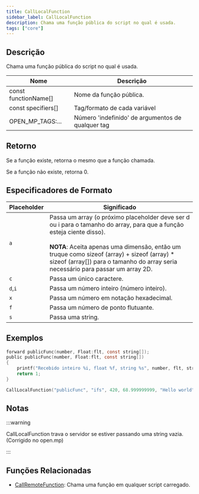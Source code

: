 ```yaml
---
title: CallLocalFunction
sidebar_label: CallLocalFunction
description: Chama uma função pública do script no qual é usada.
tags: ["core"]
---
```


## Descrição

Chama uma função pública do script no qual é usada.

| Nome                 | Descrição                                   |
| -------------------- | ------------------------------------------- |
| const functionName[] | Nome da função pública.                     |
| const specifiers[]   | Tag/formato de cada variável                |
| OPEN_MP_TAGS:...     | Número 'indefinido' de argumentos de qualquer tag |

## Retorno

Se a função existe, retorna o mesmo que a função chamada.

Se a função não existe, retorna 0.

## Especificadores de Formato

| **Placeholder** | **Significado**                                                                                                                                                                                                                                                                                   |
| --------------- | ------------------------------------------------------------------------------------------------------------------------------------------------------------------------------------------------------------------------------------------------------------------------------------------------- |
| `a`             | Passa um array (o próximo placeholder deve ser d ou i para o tamanho do array, para que a função esteja ciente disso).<br/><br/>**NOTA**: Aceita apenas uma dimensão, então um truque como sizeof (array) + sizeof (array) \* sizeof (array[]) para o tamanho do array seria necessário para passar um array 2D. |
| `c`             | Passa um único caractere.                                                                                                                                                                                                                                                                        |
| `d`,`i`         | Passa um número inteiro (número inteiro).                                                                                                                                                                                                                                                        |
| `x`             | Passa um número em notação hexadecimal.                                                                                                                                                                                                                                                          |
| `f`             | Passa um número de ponto flutuante.                                                                                                                                                                                                                                                              |
| `s`             | Passa uma string.                                                                                                                                                                                                                                                                                 |

## Exemplos

```c
forward publicFunc(number, Float:flt, const string[]);
public publicFunc(number, Float:flt, const string[])
{
    printf("Recebido inteiro %i, float %f, string %s", number, flt, string);
    return 1;
}

CallLocalFunction("publicFunc", "ifs", 420, 68.999999999, "Hello world");
```

## Notas

:::warning

CallLocalFunction trava o servidor se estiver passando uma string vazia. (Corrigido no open.mp)

:::

## Funções Relacionadas

- [CallRemoteFunction](CallRemoteFunction): Chama uma função em qualquer script carregado.